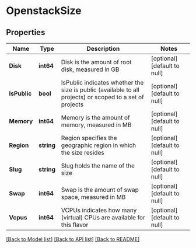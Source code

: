 # OpenstackSize

## Properties
Name | Type | Description | Notes
------------ | ------------- | ------------- | -------------
**Disk** | **int64** | Disk is the amount of root disk, measured in GB | [optional] [default to null]
**IsPublic** | **bool** | IsPublic indicates whether the size is public (available to all projects) or scoped to a set of projects | [optional] [default to null]
**Memory** | **int64** | Memory is the amount of memory, measured in MB | [optional] [default to null]
**Region** | **string** | Region specifies the geographic region in which the size resides | [optional] [default to null]
**Slug** | **string** | Slug holds  the name of the size | [optional] [default to null]
**Swap** | **int64** | Swap is the amount of swap space, measured in MB | [optional] [default to null]
**Vcpus** | **int64** | VCPUs indicates how many (virtual) CPUs are available for this flavor | [optional] [default to null]

[[Back to Model list]](../README.md#documentation-for-models) [[Back to API list]](../README.md#documentation-for-api-endpoints) [[Back to README]](../README.md)


